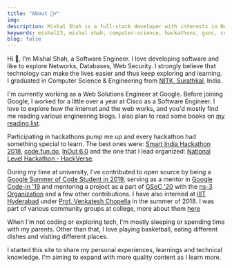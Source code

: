 ```yaml
---
title: "About 🙋‍♂️"
img:
description: Mishal Shah is a full-stack developer with interests in Networks, Databases, Web Security. He graduated with B. Tech in Computer Science from NITK Surathkal and is currently working at Google.
keywords: mishal23, mishal shah, computer-science, hackathons, gsoc, communities, gci, nitk, developer, freelancing, backend, talks, google
blog: false
---
```


Hi 👋, I'm Mishal Shah, a Software Engineer. I love developing software and like to explore Networks, Databases, Web Security. I strongly believe that technology can make the lives easier and thus keep exploring and learning. I graduated in Computer Science & Engineering from [NITK, Surathkal](https://nitk.ac.in), India.

I'm currently working as a Web Solutions Engineer at Google. Before joining Google, I worked for a little over a year at Cisco as a Software Engineer. I love to explore how the internet and the web works, and you'd mostly find me reading various engineering blogs. I also plan to read some books on [my reading list](/my-reading-list).

Participating in hackathons pump me up and every hackathon had something special to learn. The best ones were: [Smart India Hackathon 2018](https://sih.gov.in/), [code.fun.do](https://www.codefundo.io/), [InOut 6.0](https://hackinout.co/) and the one that I lead organized: [National Level Hackathon - HackVerse](https://hackverse.nitk.ac.in/2020).

During my time at university, I've contributed to open source by being a [Google Summer of Code Student in 2019](https://summerofcode.withgoogle.com/archive/2019/projects/4544832284917760/), serving as a mentor in [Google Code-in '19](https://codein.withgoogle.com/) and mentoring a project as a part of [GSoC '20](https://summerofcode.withgoogle.com/archive/2020/projects/4852224477364224/) with the [ns-3 Organization](https://nsnam.org/) and a few other contributions. I have also interned at [IIIT Hyderabad](https://www.iiit.ac.in/) under [Prof. Venkatesh Chopella](https://faculty.iiit.ac.in/~venkatesh.choppella/) in the summer of 2018. I was part of various community groups at college, more about them [here](/college-life/)

When I'm not coding or exploring tech, I'm mostly sleeping or spending time with my parents. Other than that, I love playing basketball, eating different dishes and visiting different places.

I started this site to share my personal experiences, learnings and technical knowledge. I'm aiming to expand with more quality content as I learn more.
